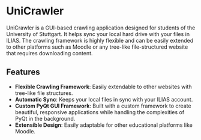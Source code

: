 # UniCrawler

UniCrawler is a GUI-based crawling application designed for students of the University of Stuttgart. It helps sync your local hard drive with your files in ILIAS. The crawling framework is highly flexible and can be easily extended to other platforms such as Moodle or any tree-like file-structured website that requires downloading content.

## Features

- **Flexible Crawling Framework**: Easily extendable to other websites with tree-like file structures.
- **Automatic Sync**: Keeps your local files in sync with your ILIAS account.
- **Custom PyQt GUI Framework**: Built with a custom framework to create beautiful, responsive applications while handling the complexities of PyQt in the background.
- **Extensible Design**: Easily adaptable for other educational platforms like Moodle.
